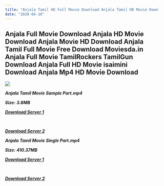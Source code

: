 ```yaml
---
title: "Anjala Tamil HD Full Movie Download Anjala Tamil HD Movie Download"
date: "2020-04-18"
---
```


## Anjala Full Movie Download Anjala HD Movie Download Anjala Movie HD Download Anjala Tamil Full Movie Free Download Moviesda.in Anjala Full Movie TamilRockers TamilGun Download Anjala Full HD Movie isaimini Download Anjala Mp4 HD Movie Download

![](https://images.moviebuff.com/b0472f7f-585b-4404-b1e4-a63c0afafc43?w=1000)

**_Anjala Tamil Movie Sample Part.mp4_**

**_Size:_**  **_3.8MB_**

**_[Download Server 1](http://s20.uptofiles.net//files/Tamil{300377c8a1a3ba2999b4bbe3381b1ea1a812b0b70d21946c68d529294a5c2999}20Movies{300377c8a1a3ba2999b4bbe3381b1ea1a812b0b70d21946c68d529294a5c2999}20Collection/Vimal{300377c8a1a3ba2999b4bbe3381b1ea1a812b0b70d21946c68d529294a5c2999}20Movies{300377c8a1a3ba2999b4bbe3381b1ea1a812b0b70d21946c68d529294a5c2999}20Collection/Anjala{300377c8a1a3ba2999b4bbe3381b1ea1a812b0b70d21946c68d529294a5c2999}20(2015)/Anjala{300377c8a1a3ba2999b4bbe3381b1ea1a812b0b70d21946c68d529294a5c2999}20(640x360)/Anjala{300377c8a1a3ba2999b4bbe3381b1ea1a812b0b70d21946c68d529294a5c2999}20HD{300377c8a1a3ba2999b4bbe3381b1ea1a812b0b70d21946c68d529294a5c2999}20Sample.mp4)_**

**_[  
](http://s20.uptofiles.net//files/Tamil{300377c8a1a3ba2999b4bbe3381b1ea1a812b0b70d21946c68d529294a5c2999}20Movies{300377c8a1a3ba2999b4bbe3381b1ea1a812b0b70d21946c68d529294a5c2999}20Collection/Vimal{300377c8a1a3ba2999b4bbe3381b1ea1a812b0b70d21946c68d529294a5c2999}20Movies{300377c8a1a3ba2999b4bbe3381b1ea1a812b0b70d21946c68d529294a5c2999}20Collection/Anjala{300377c8a1a3ba2999b4bbe3381b1ea1a812b0b70d21946c68d529294a5c2999}20(2015)/Anjala{300377c8a1a3ba2999b4bbe3381b1ea1a812b0b70d21946c68d529294a5c2999}20(640x360)/Anjala{300377c8a1a3ba2999b4bbe3381b1ea1a812b0b70d21946c68d529294a5c2999}20HD{300377c8a1a3ba2999b4bbe3381b1ea1a812b0b70d21946c68d529294a5c2999}20Sample.mp4)_**

**_[Download Server 2](http://s20.uptofiles.net//files/Tamil{300377c8a1a3ba2999b4bbe3381b1ea1a812b0b70d21946c68d529294a5c2999}20Movies{300377c8a1a3ba2999b4bbe3381b1ea1a812b0b70d21946c68d529294a5c2999}20Collection/Vimal{300377c8a1a3ba2999b4bbe3381b1ea1a812b0b70d21946c68d529294a5c2999}20Movies{300377c8a1a3ba2999b4bbe3381b1ea1a812b0b70d21946c68d529294a5c2999}20Collection/Anjala{300377c8a1a3ba2999b4bbe3381b1ea1a812b0b70d21946c68d529294a5c2999}20(2015)/Anjala{300377c8a1a3ba2999b4bbe3381b1ea1a812b0b70d21946c68d529294a5c2999}20(640x360)/Anjala{300377c8a1a3ba2999b4bbe3381b1ea1a812b0b70d21946c68d529294a5c2999}20HD{300377c8a1a3ba2999b4bbe3381b1ea1a812b0b70d21946c68d529294a5c2999}20Sample.mp4)_**

**_Anjala Tamil Movie Single Part.mp4_**

**_Size:_** **_410.37MB_**

**_[Download Server 1](http://s20.uptofiles.net//files/Tamil{300377c8a1a3ba2999b4bbe3381b1ea1a812b0b70d21946c68d529294a5c2999}20Movies{300377c8a1a3ba2999b4bbe3381b1ea1a812b0b70d21946c68d529294a5c2999}20Collection/Vimal{300377c8a1a3ba2999b4bbe3381b1ea1a812b0b70d21946c68d529294a5c2999}20Movies{300377c8a1a3ba2999b4bbe3381b1ea1a812b0b70d21946c68d529294a5c2999}20Collection/Anjala{300377c8a1a3ba2999b4bbe3381b1ea1a812b0b70d21946c68d529294a5c2999}20(2015)/Anjala{300377c8a1a3ba2999b4bbe3381b1ea1a812b0b70d21946c68d529294a5c2999}20(640x360)/Anjala{300377c8a1a3ba2999b4bbe3381b1ea1a812b0b70d21946c68d529294a5c2999}20HD.mp4)_**

**_[  
](http://s20.uptofiles.net//files/Tamil{300377c8a1a3ba2999b4bbe3381b1ea1a812b0b70d21946c68d529294a5c2999}20Movies{300377c8a1a3ba2999b4bbe3381b1ea1a812b0b70d21946c68d529294a5c2999}20Collection/Vimal{300377c8a1a3ba2999b4bbe3381b1ea1a812b0b70d21946c68d529294a5c2999}20Movies{300377c8a1a3ba2999b4bbe3381b1ea1a812b0b70d21946c68d529294a5c2999}20Collection/Anjala{300377c8a1a3ba2999b4bbe3381b1ea1a812b0b70d21946c68d529294a5c2999}20(2015)/Anjala{300377c8a1a3ba2999b4bbe3381b1ea1a812b0b70d21946c68d529294a5c2999}20(640x360)/Anjala{300377c8a1a3ba2999b4bbe3381b1ea1a812b0b70d21946c68d529294a5c2999}20HD.mp4)_**

**_[Download Server 2](http://s20.uptofiles.net//files/Tamil{300377c8a1a3ba2999b4bbe3381b1ea1a812b0b70d21946c68d529294a5c2999}20Movies{300377c8a1a3ba2999b4bbe3381b1ea1a812b0b70d21946c68d529294a5c2999}20Collection/Vimal{300377c8a1a3ba2999b4bbe3381b1ea1a812b0b70d21946c68d529294a5c2999}20Movies{300377c8a1a3ba2999b4bbe3381b1ea1a812b0b70d21946c68d529294a5c2999}20Collection/Anjala{300377c8a1a3ba2999b4bbe3381b1ea1a812b0b70d21946c68d529294a5c2999}20(2015)/Anjala{300377c8a1a3ba2999b4bbe3381b1ea1a812b0b70d21946c68d529294a5c2999}20(640x360)/Anjala{300377c8a1a3ba2999b4bbe3381b1ea1a812b0b70d21946c68d529294a5c2999}20HD.mp4)_**
